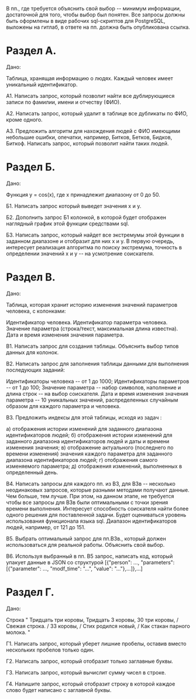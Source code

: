В пп., где требуется объяснить свой выбор -- минимум информации,
достаточной для того, чтобы выбор был понятен.
Все запросы должны быть оформлены в виде рабочих sql-скриптов для
PostgreSQL, выложены на гитлаб, в ответе на пп. должна быть опубликована
ссылка.

Раздел А.
=========

Дано:

Таблица, хранящая информацию о людях. Каждый человек имеет уникальный
идентификатор.

А1. Написать запрос, который позволит найти все дублирующиеся записи по
фамилии, имени и отчеству (ФИО).

А2. Написать запрос, который удалит в таблице все дубликаты по ФИО,
кроме одного.

А3. Предложить алгоритм для нахождения людей с ФИО имеющими небольшие
ошибки, опечатки, например, Битков, Бетков, Бидков, Биткоф. Написать
запрос, который позволит найти таких людей.

Раздел Б.
=========

Дано:

Функция y = cos(x), где x принадлежит диапазону от 0 до 50.

Б1. Написать запрос который выведет значения x и y.

Б2. Дополнить запрос Б1 колонкой, в которой будет отображен наглядный
график этой функции средствами sql.

Б3. Написать запрос, который найдет все экстремумы этой функции в
заданном диапазоне и отобразит для них x и y. В первую очередь,
интересует реализация алгоритма по поиску экстремума, точность в
определении значений x и y -- на усмотрение соискателя.

Раздел В.
=========

Дано:

Таблица, которая хранит историю изменения значений параметров человека,
с колонками:

Идентификатор человека.
Идентификатор параметра человека.
Значение параметра (строка/текст, максимальная длина известна).
Дата и время изменения значения параметра.

В1. Написать запрос для создания таблицы. Объяснить выбор типов данных
для колонок.

В2. Написать запрос для заполнения таблицы данными для выполнения
последующих заданий:

Идентификаторы человека -- от 1 до 1000;
Идентификаторы параметров -- от 1 до 100;
Значение параметра -- набор символов, наполнение и длина строк -- на
выбор соискателя.
Дата и время изменения значения параметра -- 10 уникальных значений,
распределенных случайным образом для каждого параметра и человека.

В3. Предложить индексы для этой таблицы, исходя из задач :

а) отображения истории изменений для заданного диапазона идентификаторов
людей;
б) отображения истории изменений для заданного диапазона идентификаторов
людей и даты и времени изменения значения;
в) отображение актуального (последнего по времени изменения) значения
каждого параметра для заданного диапазона идентификаторов людей;
г) отображения самого изменяемого параметра;
д) отображения изменений, выполненных в определенный день.

В4. Написать запросы для каждого пп. из В3, для В3в -- несколько
неодинаковых запросов, которые разными методами получают данные. Чем
больше, тем лучше. При этом, на данном этапе, не требуется чтобы все
запросы для В3в были оптимальными с точки зрения времени выполнения.
Интересует способность соискателя найти более одного решения для
поставленной задачи. Будет оцениваться уровень использования функционала
языка sql. Диапазон идентификаторов людей, например, от 121 до 151.

В5. Выбрать оптимальный запрос для пп.В3в., который должен
использоваться для реальной работы. Объяснить свой выбор.

В6. Используя выбранный в пп. В5 запрос, написать код, который упакует
данные в JSON со структурой [{"person": ..., "parameters":
[{"parameter": ..., "modf_time": "...", "value": "..."},...]},...]

Раздел Г.
=========

Дано:

Строка "     Тридцать три коpовы,    Тридцать 3   коpовы, 30 три коpовы,
/    Свежая стpока. /  33 коpовы, / Стих pодился новый, /    Как стакан
паpного молока.    "

Г1. Написать запрос, который уберет лишние пробелы, оставив вместо
нескольких пробелов только один.

Г2. Написать запрос, который отобразит только заглавные буквы.

Г3. Написать запрос, который вычислит сумму чисел в строке.

Г4. Напишите запрос, который отобразит строку в которой каждое слово
будет написано с заглавной буквы.